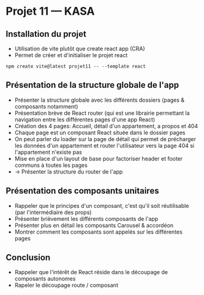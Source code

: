 # Projet 11 — KASA

## Installation du projet
* Utilisation de vite plutôt que create react app (CRA)
* Permet de créer et d'initialiser le projet react

```
npm create vite@latest projet11 -- --template react
```

## Présentation de la structure globale de l'app
* Présenter la structure globale avec les différents dossiers (pages & composants notamment)
* Présentation brève de React router (qui est une librairie permettant la navigation entre les différentes pages d'une app React)
* Création des 4 pages: Accueil, détail d'un appartement, a propos et 404
* Chaque page est un composant React située dans le dossier pages
* On peut parler du loader sur la page de détail qui permet de précharger les données d'un appartement et router l'utilisateur vers la page 404 si l'appartement n'existe pas
* Mise en place d'un layout de base pour factoriser header et footer communs à toutes les pages
* -> Présenter la structure du router de l'app

## Présentation des composants unitaires
* Rappeler que le principes d'un composant, c'est qu'il soit réutilisable (par l'intermédiaire des props)
* Présenter brièvement les différents composants de l'app
* Présenter plus en détail les composants Carousel & accordéon
* Montrer comment les composants sont appelés sur les différentes pages

## Conclusion
* Rappeler que l'intérêt de React réside dans le découpage de composants autonomes
* Rapeler le découpage route / composant 
